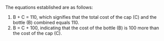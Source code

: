 The equations established are as follows:
1. B + C = 110, which signifies that the total cost of the cap (C) and the bottle (B) combined equals 110.
2. B = C + 100, indicating that the cost of the bottle (B) is 100 more than the cost of the cap (C).